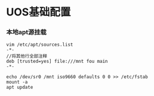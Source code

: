 # UOS基础配置
### 本地apt源挂载
``` shell
vim /etc/apt/sources.list
-*-
//将其他行全部注释
deb [trusted=yes] file:///mnt fou main
-*-

echo /dev/sr0 /mnt iso9660 defaults 0 0 >> /etc/fstab
mount -a 
apt update
```
